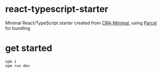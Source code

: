 # react-typescript-starter
Minimal React/TypeScript starter created from [CRA-Minimal](https://github.com/ericandrewlewis/create-react-app-minimal/), using [Parcel](https://github.com/parcel-bundler/parcel) for bundling

# get started
```
npm i
npm run dev
```
